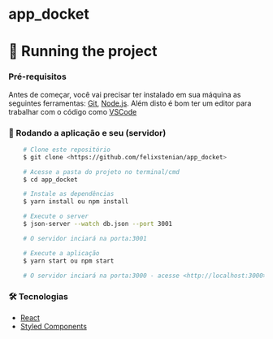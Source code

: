 # app_docket

# :wrench: Running the project

### Pré-requisitos

Antes de começar, você vai precisar ter instalado em sua máquina as seguintes ferramentas:
[Git](https://git-scm.com), [Node.js](https://nodejs.org/en/). 
Além disto é bom ter um editor para trabalhar com o código como [VSCode](https://code.visualstudio.com/)

### 🎲 Rodando a aplicação e seu (servidor)

```bash
    # Clone este repositório
    $ git clone <https://github.com/felixstenian/app_docket>

    # Acesse a pasta do projeto no terminal/cmd
    $ cd app_docket

    # Instale as dependências
    $ yarn install ou npm install

    # Execute o server
    $ json-server --watch db.json --port 3001

    # O servidor inciará na porta:3001

    # Execute a aplicação
    $ yarn start ou npm start

    # O servidor inciará na porta:3000 - acesse <http://localhost:3000>
```

### 🛠 Tecnologias

- [React](https://pt-br.reactjs.org/)
- [Styled Components](https://styled-components.com/)
